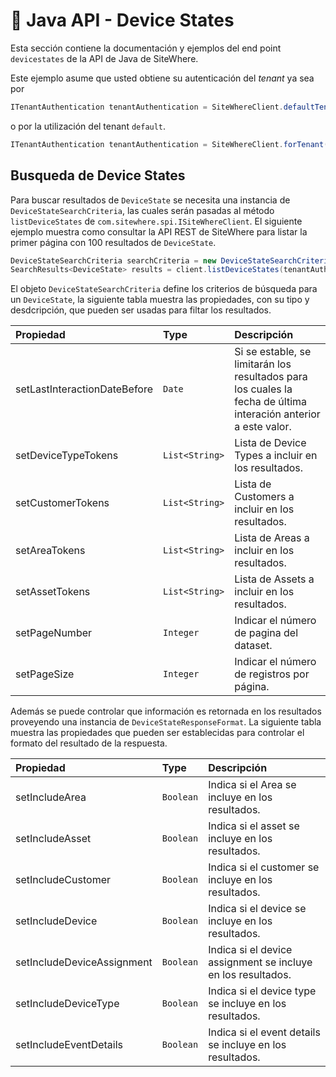 # :book: Java API - Device States

<Seo/>

Esta sección contiene la documentación y ejemplos del end point `devicestates` de la API de Java de SiteWhere.

Este ejemplo asume que usted obtiene su autenticación del *tenant* ya sea por

```java
ITenantAuthentication tenantAuthentication = SiteWhereClient.defaultTenant();
```

o por la utilización del tenant `default`.

```java
ITenantAuthentication tenantAuthentication = SiteWhereClient.forTenant("token", "auth");
```

## Busqueda de Device States


Para buscar resultados de `DeviceState` se necesita una instancia de `DeviceStateSearchCriteria`,
las cuales serán pasadas al método `listDeviceStates` de `com.sitewhere.spi.ISiteWhereClient`. El siguiente ejemplo muestra
como consultar la API REST de SiteWhere para listar la primer página con 100 resultados de `DeviceState`.

```java
DeviceStateSearchCriteria searchCriteria = new DeviceStateSearchCriteria(1, 100);
SearchResults<DeviceState> results = client.listDeviceStates(tenantAuthentication, searchCriteria);
```

El objeto `DeviceStateSearchCriteria` define los criterios de búsqueda para un `DeviceState`, la siguiente tabla
muestra las propiedades, con su tipo y desdcripción, que pueden ser usadas para filtar los resultados.

| Propiedad                    | Type           | Descripción                                                                                                     |
|:-----------------------------|:---------------|:----------------------------------------------------------------------------------------------------------------|
| setLastInteractionDateBefore | `Date`         | Si se estable, se limitarán los resultados para los cuales la fecha de última interación anterior a este valor. |
| setDeviceTypeTokens          | `List<String>` | Lista de Device Types a incluir en los resultados.                                                              |
| setCustomerTokens            | `List<String>` | Lista de Customers a incluir en los resultados.                                                                 |
| setAreaTokens                | `List<String>` | Lista de Areas a incluir en los resultados.                                                                     |
| setAssetTokens               | `List<String>` | Lista de Assets a incluir en los resultados.                                                                    |
| setPageNumber                | `Integer`      | Indicar el número de pagina del dataset.                                                                        |
| setPageSize                  | `Integer`      | Indicar el número de registros por página.                                                                      |

Además se puede controlar que información es retornada en los resultados proveyendo una instancia de
`DeviceStateResponseFormat`. La siguiente tabla muestra las propiedades que pueden ser establecidas para controlar
el formato del resultado de la respuesta.

| Propiedad                  | Type      | Descripción                                                    |
|:---------------------------|:----------|:---------------------------------------------------------------|
| setIncludeArea             | `Boolean` | Indica si el Area se incluye en los resultados.                |
| setIncludeAsset            | `Boolean` | Indica si el asset se incluye en los resultados.               |
| setIncludeCustomer         | `Boolean` | Indica si el customer se incluye en los resultados.            |
| setIncludeDevice           | `Boolean` | Indica si el device se incluye en los resultados.              |
| setIncludeDeviceAssignment | `Boolean` | Indica si el device assignment se incluye en los resultados.   |
| setIncludeDeviceType       | `Boolean` | Indica si el device type se incluye en los resultados.         |
| setIncludeEventDetails     | `Boolean` | Indica si el event details se incluye en los resultados.       |
